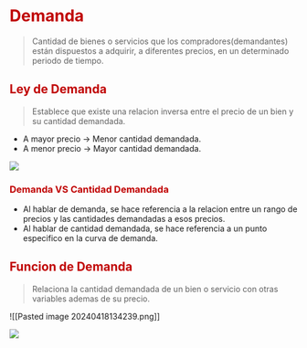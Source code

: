 # <span style="color:#c00000">Demanda</span>

> Cantidad de bienes o servicios que los compradores(demandantes) están dispuestos a adquirir, a diferentes precios, en un determinado periodo de tiempo.

## <span style="color:#c00000">Ley de Demanda</span>

> Establece que existe una relacion inversa entre el precio de un bien y su cantidad demandada.

- A mayor precio -> Menor cantidad demandada.
- A menor precio -> Mayor cantidad demandada.

![](https://lh7-us.googleusercontent.com/9oCpaH9RWvex_xb2ZPZ_muwgtO_sT0bXPnxZ6Iy3C0YjMET37z4b6xujI5dX3gFITo5aGtksSignvroqz5ozwSwzD0-euPyUPeTIu9q885PLuH496x7F50Y-u0eeVaT2MKjqhYQht1-UXRBjeItvz_Yqbw=nw)

### <span style="color:#c00000">Demanda VS Cantidad Demandada</span>

- Al hablar de demanda, se hace referencia a la relacion entre un rango de precios y las cantidades demandadas a esos precios.
- Al hablar de cantidad demandada, se hace referencia a un punto especifico en la curva de demanda.

## <span style="color:#c00000">Funcion de Demanda</span> 

> Relaciona la cantidad demandada de un bien o servicio con otras variables ademas de su precio.

![[Pasted image 20240418134239.png]]

![](https://lh7-us.googleusercontent.com/WGBZuQb9rWOyNZMkRBIxPOeicjzc2IzWIut9C11HdpQuDC12fen-l2vTyzO06ANpUKM_Ocvt2ksEan2y-xY1kHQ1Bftz3mIDsvWkwyBzMIkeEecsuG8r2QJi_1bhaCmH4gDp1n08QLV_Jc2gM6mhsXtgXg=nw)